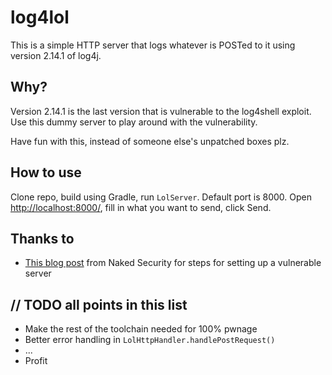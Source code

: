 # log4lol
This is a simple HTTP server that logs whatever is POSTed to it using version 2.14.1 of log4j.

## Why?
Version 2.14.1 is the last version that is vulnerable to the log4shell exploit. Use this dummy server to play around with the vulnerability.

Have fun with this, instead of someone else's unpatched boxes plz.

## How to use
Clone repo, build using Gradle, run `LolServer`. Default port is 8000. Open [http://localhost:8000/](http://localhost:8000), fill in what you want to send, click Send.

## Thanks to
* [This blog post](https://nakedsecurity.sophos.com/2021/12/13/log4shell-explained-how-it-works-why-you-need-to-know-and-how-to-fix-it/) from Naked Security for steps for setting up a vulnerable server

## // TODO all points in this list
* Make the rest of the toolchain needed for 100% pwnage
* Better error handling in `LolHttpHandler.handlePostRequest()`
* ...
* Profit

